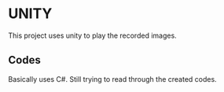 # UNITY
This project uses unity to play the recorded images.

## Codes
Basically uses C#. Still trying to read through the created codes.
